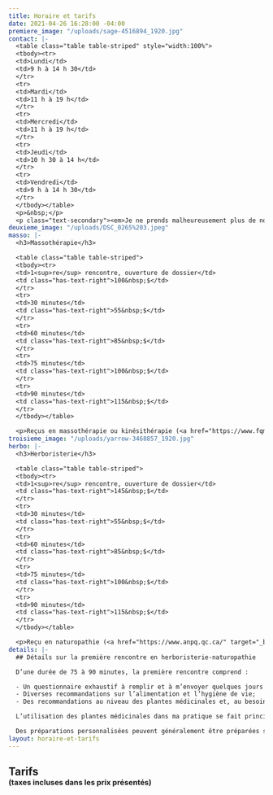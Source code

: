 ```yaml
---
title: Horaire et tarifs
date: 2021-04-26 16:28:00 -04:00
premiere_image: "/uploads/sage-4516894_1920.jpg"
contact: |-
  <table class="table table-striped" style="width:100%">
  <tbody><tr>
  <td>Lundi</td>
  <td>9 h à 14 h 30</td>
  </tr>
  <tr>
  <td>Mardi</td>
  <td>11 h à 19 h</td>
  </tr>
  <tr>
  <td>Mercredi</td>
  <td>11 h à 19 h</td>
  </tr>
  <tr>
  <td>Jeudi</td>
  <td>10 h 30 à 14 h</td>
  </tr>
  <tr>
  <td>Vendredi</td>
  <td>9 h à 14 h 30</td>
  </tr>
  </tbody></table>
  <p>&nbsp;</p>
  <p class="text-secondary"><em>Je ne prends malheureusement plus de nouvelles personnes pour les rendez-vous en soirée.</em></p>
deuxieme_image: "/uploads/DSC_0265%203.jpeg"
masso: |-
  <h3>Massothérapie</h3>

  <table class="table table-striped">
  <tbody><tr>
  <td>1<sup>re</sup> rencontre, ouverture de dossier</td>
  <td class="has-text-right">100&nbsp;$</td>
  </tr>
  <tr>
  <td>30 minutes</td>
  <td class="has-text-right">55&nbsp;$</td>
  </tr>
  <tr>
  <td>60 minutes</td>
  <td class="has-text-right">85&nbsp;$</td>
  </tr>
  <tr>
  <td>75 minutes</td>
  <td class="has-text-right">100&nbsp;$</td>
  </tr>
  <tr>
  <td>90 minutes</td>
  <td class="has-text-right">115&nbsp;$</td>
  </tr>
  </tbody></table>

  <p>Reçus en massothérapie ou kinésithérapie (<a href="https://www.fqm.qc.ca/" target="_blank">Fédération québécoise des massothérapeutes</a>)</p>
troisieme_image: "/uploads/yarrow-3468857_1920.jpg"
herbo: |-
  <h3>Herboristerie</h3>

  <table class="table table-striped">
  <tbody><tr>
  <td>1<sup>re</sup> rencontre, ouverture de dossier</td>
  <td class="has-text-right">145&nbsp;$</td>
  </tr>
  <tr>
  <td>30 minutes</td>
  <td class="has-text-right">55&nbsp;$</td>
  </tr>
  <tr>
  <td>60 minutes</td>
  <td class="has-text-right">85&nbsp;$</td>
  </tr>
  <tr>
  <td>75 minutes</td>
  <td class="has-text-right">100&nbsp;$</td>
  </tr>
  <tr>
  <td>90 minutes</td>
  <td class="has-text-right">115&nbsp;$</td>
  </tr>
  </tbody></table>

  <p>Reçu en naturopathie (<a href="https://www.anpq.qc.ca/" target="_blank">Association des Naturopathes Professionnels du Québec</a>)</p>
details: |-
  ## Détails sur la première rencontre en herboristerie-naturopathie

  D’une durée de 75 à 90 minutes, la première rencontre comprend :

  - Un questionnaire exhaustif à remplir et à m’envoyer quelques jours avant la rencontre afin que je puisse en prendre connaissance et débuter ma réflexion;
  - Diverses recommandations sur l’alimentation et l’hygiène de vie;
  - Des recommandations au niveau des plantes médicinales et, au besoin, des suppléments à prendre.

  L’utilisation des plantes médicinales dans ma pratique se fait principalement sous forme de concentrés liquides, d’infusions, de poudres, d’onguents, d’huiles et d’huiles essentielles.

  Des préparations personnalisées peuvent généralement être préparées sur place à partir de mon dispensaire. Sinon, les informations nécessaires vous sont données afin que vous puissiez vous procurer ce qu’il faut en magasin.
layout: horaire-et-tarifs
---
```


<h2>Tarifs<br><small><small>(taxes incluses dans les prix présentés)</small></small></h2>